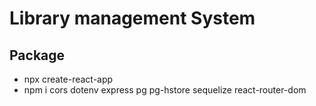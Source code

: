 # Library management System

## Package

- npx create-react-app
- npm i cors dotenv express pg pg-hstore sequelize react-router-dom
